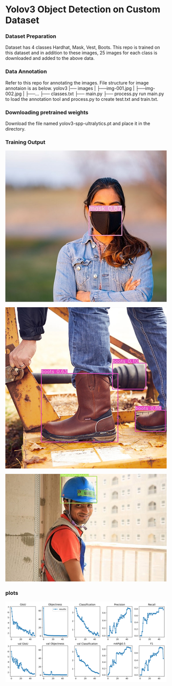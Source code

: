 # Yolov3 Object Detection on Custom Dataset

### Dataset Preparation

Dataset has 4 classes Hardhat, Mask, Vest, Boots. This repo is trained on this dataset and in addition to these images, 25 images for each class is downloaded and added to the above data.

### Data Annotation

Refer to this repo for annotating the images. File structure for image annotaion is as below.
yolov3
|── images
|   ├──img-001.jpg
|   ├──img-002.jpg
|   ├──...
├── classes.txt
├── main.py
├── process.py
run main.py to load the annotation tool and process.py to create test.txt and train.txt.

### Downloading pretrained weights

Download the file named yolov3-spp-ultralytics.pt and place it in the directory.

### Training Output

![alt text](https://github.com/Yuvaraj0001/EVA7_Assignments/blob/main/Session_11/Custom/Images/img1.jpg)

![alt text](https://github.com/Yuvaraj0001/EVA7_Assignments/blob/main/Session_11/Custom/Images/img2.jpg)

![alt text](https://github.com/Yuvaraj0001/EVA7_Assignments/blob/main/Session_11/Custom/Images/img3.jpg)


### plots

![alt text](https://github.com/Yuvaraj0001/EVA7_Assignments/blob/main/Session_11/Custom/Images/results.png)


```python

```
